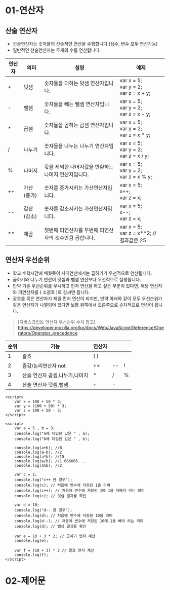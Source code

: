 # 01-연산자
## 산술 연산자
+ 산술연산자는 숫자들의 산술적인 연산을 수행합니다 (상수, 변수 모두 연산가능)
+ 일반적인 산술연산자는 두개의 수를 연산합니다.

| 연산자 | 의미 | 설명 | 예제 |
|------|---|---|---|
| + | 덧셈 | 숫자들을 더하는 덧셈 연산자입니다. |var x = 5; <br> var y = 2; <br> var z = x + y; |
| - | 뺄셈 | 숫자들을 빼는 뺄셈 연산자입니다. | var x = 5; <br> var y = 2; <br> var z = x - y; |
| * | 곱셈 | 숫자들을 곱하는 곱셈 연산자입니다. | var x = 5; <br> var y = 2; <br> var z = x * y; |
| / | 나누기 | 숫자들을 나누는 나누기 연산자입니다. | var x = 5; <br> var y = 2; <br> var z = x / y; |
| % | 나머지 | 몫을 제외한 나머지값을 반환하는 나머지 연산자입니다. | var x = 5; <br> var y = 2; <br> var z = x % y; |
| ++ | 가산(증가) | 숫자를 증가시키는 가산연산자입니다. | var x = 5; <br> x++; <br> var z = x; |
| -- | 감산(감소) | 숫자를 감소시키는 가산연산자입니다. | var x = 5; <br> x--; <br> var z = x; |
| ** | 제곱 | 첫번째 피연산자를 두번째 피연산자의 갯수만큼 곱합니다. | var x = 5; <br> var z = x**2; // 결과값은 25 |

## 연산자 우선순위
+ 학교 수학시간에 배웠듯이 사칙연산에서는 곱하기가 우선적으로 연산됩니다.
+ 곱하기와 나누기 연산이 덧셈과 뺄셈 연산보다 우선적으로 실행됩니다.
+ 만약 기존 우선순위를 무시하고 먼저 연산을 하고 싶은 부분이 있다면, 해당 연산자와 피연산자를 ( 소괄호 )로 감싸면 됩니다.
+ 괄호를 묶은 연산자가 제일 먼저 연산이 되지만, 만약 아래와 같이 모두 우선순위가 같은 연산자가 나열되어 있다면 보통 왼쪽에서 오른쪽으로 순차적으로 연산이 됩니다.

> [자바스크립트 연산자 우선순위 수치 참고] <https://developer.mozilla.org/ko/docs/Web/JavaScript/Reference/Operators/Operator_precedence>


| 순위 | 기능 | 연산자 |  |  |
|------|---|---|---|---|
| 1 | 괄호 | ( ) |  |
| 2 | 증감/논리연산자 not | ++ | -- | ! |
| 3 | 산술 연산자 곱셈,나누기,나머지 | * | / | % |
| 4 | 산술 연산자 덧셈,뺄셈 | + | - |  |


````
<script>
    var x = 100 + 50 * 3;
    var y = (100 + 50) * 3;
    var z = 100 + 50 - 3;
</script>
````

````
<script>
    var a = 5 , b = 3;
    console.log("a에 대입된 값은 " , a);
    console.log("b에 대입된 값은 " , b);

    console.log(a+b); //8 
    console.log(a-b); //2 
    console.log(a*b); //15
    console.log(a/b); //1.666666.... 
    console.log(a%b); //2

    var c = 1;
    console.log("c++ 한 경우");
    console.log(c); // 처음에 변수에 저장된 1을 의미
    console.log(c++); // 처음에 변수에 저장된 1에 1을 더해라 라는 의미
    console.log(c); // 덧셈 결과를 확인

    var d = 10;
    console.log("d-- 한 경우");
    console.log(d); // 처음에 변수에 저장된 10을 의미
    console.log(d--); // 처음에 변수에 저장된 10에 1을 빼라 라는 의미
    console.log(d); // 뺄셈 결과를 확인

    var e = 10 + 3 * 2; // 곱하기 먼저 계산
    console.log(e);

    var f = (10 + 3) * 2 // 괄호 먼저 계산
    console.log(f);
</script>    
````

# 02-제어문